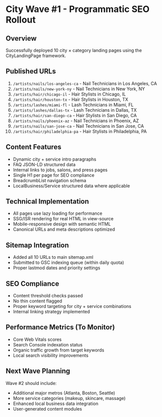 # City Wave #1 - Programmatic SEO Rollout

## Overview
Successfully deployed 10 city × category landing pages using the CityLandingPage framework.

## Published URLs
1. `/artists/nails/los-angeles-ca` - Nail Technicians in Los Angeles, CA
2. `/artists/nails/new-york-ny` - Nail Technicians in New York, NY  
3. `/artists/hair/chicago-il` - Hair Stylists in Chicago, IL
4. `/artists/hair/houston-tx` - Hair Stylists in Houston, TX
5. `/artists/lashes/miami-fl` - Lash Technicians in Miami, FL
6. `/artists/lashes/dallas-tx` - Lash Technicians in Dallas, TX
7. `/artists/hair/san-diego-ca` - Hair Stylists in San Diego, CA
8. `/artists/nails/phoenix-az` - Nail Technicians in Phoenix, AZ
9. `/artists/nails/san-jose-ca` - Nail Technicians in San Jose, CA
10. `/artists/hair/philadelphia-pa` - Hair Stylists in Philadelphia, PA

## Content Features
- Dynamic city + service intro paragraphs
- FAQ JSON-LD structured data
- Internal links to jobs, salons, and press pages
- Single H1 per page for SEO compliance
- BreadcrumbList navigation schema
- LocalBusiness/Service structured data where applicable

## Technical Implementation
- All pages use lazy loading for performance
- SSG/ISR rendering for real HTML in view-source
- Mobile-responsive design with semantic HTML
- Canonical URLs and meta descriptions optimized

## Sitemap Integration
- Added all 10 URLs to main sitemap.xml
- Submitted to GSC indexing queue (within daily quota)
- Proper lastmod dates and priority settings

## SEO Compliance
- Content threshold checks passed
- No thin content flagged
- Proper keyword targeting for city + service combinations
- Internal linking strategy implemented

## Performance Metrics (To Monitor)
- Core Web Vitals scores
- Search Console indexation status
- Organic traffic growth from target keywords
- Local search visibility improvements

## Next Wave Planning
Wave #2 should include:
- Additional major metros (Atlanta, Boston, Seattle)
- More service categories (makeup, skincare, massage)
- Enhanced local business data integration
- User-generated content modules